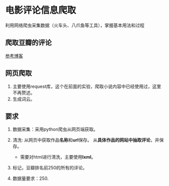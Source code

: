 # 电影评论信息爬取
利用网络爬虫采集数据（火车头、八爪鱼等工具），掌握基本用法和过程
## 爬取豆瓣的评论
[参考博客](https://blog.csdn.net/QQwli/article/details/112392192)
## 网页爬取
1. 主要使用request库，这个在前面的实验，爬取小说内容中已经使用过，这里不再赘述。
2. 生成词云。
## 要求
1. 数据采集：采用python爬虫从网页端获取。
2. 清洗: 从网页中获取作品**名称**和**url**保存。
从**具体作品的网站中抽取评论**，并保存。

    * 需要对html进行清洗，主要使用**lxml**。
3. 标记，豆瓣排名前250的所有的评论。
4. 数据量要求：250.